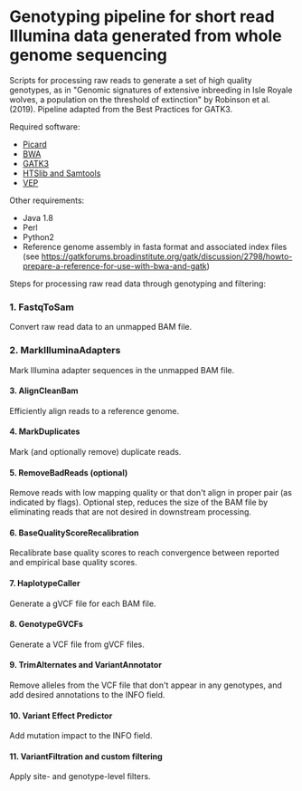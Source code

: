 # Genotyping pipeline for short read Illumina data generated from whole genome sequencing

Scripts for processing raw reads to generate a set of high quality genotypes, as in "Genomic signatures of extensive inbreeding in Isle Royale wolves, a population on the threshold of extinction" by Robinson et al. (2019). Pipeline adapted from the Best Practices for GATK3.

Required software:
- [Picard](https://broadinstitute.github.io/picard/)
- [BWA](http://bio-bwa.sourceforge.net/)
- [GATK3](https://software.broadinstitute.org/gatk/)
- [HTSlib and Samtools](http://www.htslib.org/)
- [VEP](https://uswest.ensembl.org/info/docs/tools/vep/index.html)

Other requirements:
- Java 1.8
- Perl
- Python2
- Reference genome assembly in fasta format and associated index files (see https://gatkforums.broadinstitute.org/gatk/discussion/2798/howto-prepare-a-reference-for-use-with-bwa-and-gatk)

Steps for processing raw read data through genotyping and filtering:

### 1. FastqToSam  
Convert raw read data to an unmapped BAM file.

### 2. MarkIlluminaAdapters  
Mark Illumina adapter sequences in the unmapped BAM file.

#### 3. AlignCleanBam  
Efficiently align reads to a reference genome.

#### 4. MarkDuplicates  
Mark (and optionally remove) duplicate reads.

#### 5. RemoveBadReads (optional)  
Remove reads with low mapping quality or that don't align in proper pair (as indicated by flags). Optional step, reduces the size of the BAM file by eliminating reads that are not desired in downstream processing.

#### 6. BaseQualityScoreRecalibration  
Recalibrate base quality scores to reach convergence between reported and empirical base quality scores.

#### 7. HaplotypeCaller  
Generate a gVCF file for each BAM file.

#### 8. GenotypeGVCFs  
Generate a VCF file from gVCF files.

#### 9. TrimAlternates and VariantAnnotator  
Remove alleles from the VCF file that don't appear in any genotypes, and add desired annotations to the INFO field.

#### 10. Variant Effect Predictor  
Add mutation impact to the INFO field.

#### 11. VariantFiltration and custom filtering  
Apply site- and genotype-level filters.
